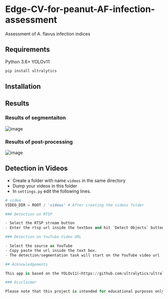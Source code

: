 # Edge-CV-for-peanut-AF-infection-assessment
Assessment of A. flavus infection indices

## Requirements

Python 3.6+
YOLOv11

```bash
pip install ultralytics 
```
## Installation

## Results

### Results of segmentaiton

![image](https://github.com/user-attachments/assets/67e652b8-4950-4a88-ad01-4b4452098505)

### Results of post-processing

![image](https://github.com/user-attachments/assets/81719b0f-0c73-4263-9174-15de95646865)


## Detection in Videos

- Create a folder with name `videos` in the same directory
- Dump your videos in this folder
- In `settings.py` edit the following lines.

```python
# video
VIDEO_DIR = ROOT / 'videos' # After creating the videos folder

### Detection on RTSP

- Select the RTSP stream button
- Enter the rtsp url inside the textbox and hit `Detect Objects` button

### Detection on YouTube Video URL

- Select the source as YouTube
- Copy paste the url inside the text box.
- The detection/segmentation task will start on the YouTube video url

## Acknowledgements

This app is based on the YOLOv11(<https://github.com/ultralytics/ultralytics>) segmentation algorithm. THANKS!!!

### Disclaimer

Please note that this project is intended for educational purposes only and should not be used in production environments.




